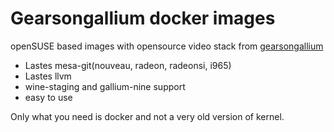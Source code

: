 # Gearsongallium docker images

openSUSE based images with opensource video stack from [gearsongallium](http://gearsongallium.com)
  - Lastes mesa-git(nouveau, radeon, radeonsi, i965)
  - Lastes llvm
  - wine-staging and gallium-nine support
  - easy to use

Only what you need is docker and  not a very old version of kernel.
